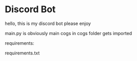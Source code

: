 # Discord Bot

hello, this is my discord bot
please enjoy

main.py is obviously main
cogs in cogs folder gets imported

requirements:

requirements.txt
